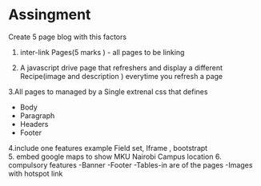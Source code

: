 # Assingment

Create 5  page blog with this factors

1. inter-link Pages(5 marks ) - all pages to be linking

2. A javascript drive page that refreshers and display a different  Recipe(image and description ) everytime you refresh a page

3.All pages to managed by a Single extrenal css
that defines 
- Body
- Paragraph 
- Headers 
- Footer 

4.include one features example Field set, Iframe , bootstrapt	
5. embed google maps to show MKU Nairobi Campus location
6. compulsory features 
	-Banner
	-Footer
	-Tables-in are of the pages
	-Images with hotspot link
